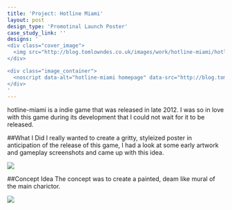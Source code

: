 ```yaml
---
title: 'Project: Hotline Miami'
layout: post
design_type: 'Promotinal Launch Poster'
case_study_link: ''
designs: '
<div class="cover_image">
  <img src="http://blog.tomlowndes.co.uk/images/work/hotline-miami/hotline.svg" alt="alt foundry logo"/>
</div>

<div class="image_container">
  <noscript data-alt="hotline-miami homepage" data-src="http://blog.tomlowndes.co.uk/images/work/hotline-miami/homepage.jpg" data-src-retina="http://blog.tomlowndes.co.uk/images/work/hotline-foundry/homepage@2x.jpg"><img src="http://blog.tomlowndes.co.uk/images/work/hotline-miami/homepage.jpg" alt="hotline-miami homepage"></noscript>
</div>
'
---
```


hotline-miami is a indie game that was released in late 2012. I was so in love with this game during its development that I could not wait for it to be released.
<!--more-->

##What I Did
I really wanted to create a gritty, styleized poster in anticipation of the release of this game, I had a look at some early artwork and gameplay screenshots and came up with this idea.

<img src="http://blog.tomlowndes.co.uk/images/work/hotline-miami/largeposter.jpg">

##Concept Idea
The concept was to create a painted, deam like mural of the main charictor.

<img src="http://blog.tomlowndes.co.uk/images/work/hotline-miami/largeposter.jpg">